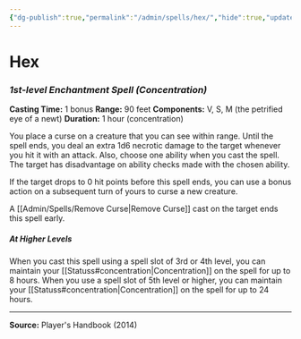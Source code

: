 ```yaml
---
{"dg-publish":true,"permalink":"/admin/spells/hex/","hide":true,"updated":"2025-08-05T19:49:54.615+01:00"}
---
```


# Hex
### *1st-level Enchantment Spell* *(Concentration)*
**Casting Time:** 1 bonus
**Range:** 90 feet
**Components:** V, S, M (the petrified eye of a newt)
**Duration:** 1 hour (concentration)

You place a curse on a creature that you can see within range. Until the spell ends, you deal an extra 1d6 necrotic damage to the target whenever you hit it with an attack. Also, choose one ability when you cast the spell. The target has disadvantage on ability checks made with the chosen ability.

If the target drops to 0 hit points before this spell ends, you can use a bonus action on a subsequent turn of yours to curse a new creature.

A [[Admin/Spells/Remove Curse\|Remove Curse]] cast on the target ends this spell early.

##### At Higher Levels
When you cast this spell using a spell slot of 3rd or 4th level, you can maintain your [[Statuss#concentration\|Concentration]] on the spell for up to 8 hours. When you use a spell slot of 5th level or higher, you can maintain your [[Statuss#concentration\|Concentration]] on the spell for up to 24 hours.

---
**Source:** Player's Handbook (2014)